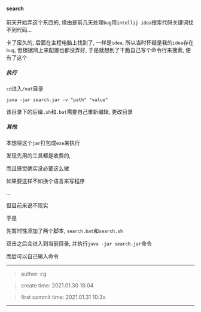 #### search

前天开始弄这个东西的, 缘由是前几天处理`bug`用`intellij idea`搜索代码关键词找不到代码...

卡了蛮久的, 后面在主程电脑上找到了, 一样是`idea`, 所以当时怀疑是我的`idea`存在`bug`, 但根据网上来配置也都没弄好, 于是就想到了干脆自己写个命令行来搜索, 便有了这个

##### 执行

`cd`进入`/out`目录

```
java -jar search.jar -v "path" "value"
```

该目录下的后缀`.sh`和`.bat`需要自己重新编辑, 更改目录

##### 其他

本想将这个`jar`打包成`exe`来执行

发现先用的工具都是收费的,

而且感觉确实没必要这么做

如果要这样不如换个语言来写程序

...

但目前来说不现实

于是

先暂时性添加了两个脚本, `search.bat`和`search.sh`

双击之后会进入到当前目录, 并执行`java -jar search.jar`命令

而后可以自己输入命令


***

> author: cg

> create time: 2021.01.30 18:04

> first commit time: 2021.01.31 10:3x

***


